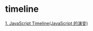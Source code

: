 # timeline
[1. JavaScript Timeline(JavaScript 的演变)](https://zruik.github.io/timeline/src/html/javascript_timeline.html)
